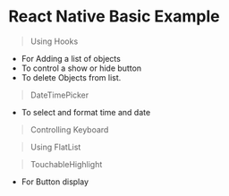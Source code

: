 # React Native Basic Example

>Using Hooks
- For Adding a list of objects
- To control a show or hide button
- To delete Objects from list.

>DateTimePicker
- To select and format time and date

>Controlling Keyboard

>Using FlatList

>TouchableHighlight
- For Button display

